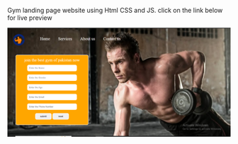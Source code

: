 Gym landing page website using Html CSS and JS. click on the link below for live preview

<img src="https://github.com/ahmedrohailawan/Gym-Project/blob/main/readme%20files/pg1.png" width="900">
